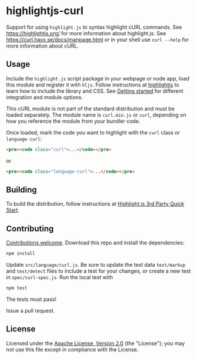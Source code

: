 # highlightjs-curl

Support for using `highlight.js` to syntax highlight cURL commands. See https://highlightjs.org/ for more information about highlight.js. See https://curl.haxx.se/docs/manpage.html or in your shell use `curl --help` for more information about cURL.

## Usage

Include the `highlight.js` script package in your webpage or node app, load this module and register it with `hljs`. Follow instructions at [highlightjs](https://highlightjs.org/usage/) to learn how to include the library and CSS. See [Getting started](https://github.com/highlightjs/highlight.js#getting-started) for different integration and module options.

This cURL module is not part of the standard distribution and must be loaded separately. The module name is `curl.min.js` or `curl`, depending on how you reference the module from your bundler code.

Once loaded, mark the code you want to highlight with the `curl` class or `language-curl`:

```html
<pre><code class="curl">...</code></pre>
```

or

```html
<pre><code class="language-curl">...</code></pre>
```

## Building

To build the distribution, follow instructions at [Highlight.js 3rd Party Quick Start](https://github.com/highlightjs/highlight.js/blob/master/extra/3RD_PARTY_QUICK_START.md).

## Contributing

[Contributions welcome](https://github.com/esri/contributing). Download this repo and install the dependencies:

```bash
npm install
```

Update `src/language/curl.js`. Be sure to update the test data `test/markup` and `test/detect` files to include a test for your changes, or create a new test in `spec/curl-spec.js`. Run the local test with

```bash
npm test
```

The tests must pass!

Issue a pull request.

## License

Licensed under the [Apache License, Version 2.0](http://www.apache.org/licenses/LICENSE-2.0) (the "License"); you may not use this file except in compliance with the License.
